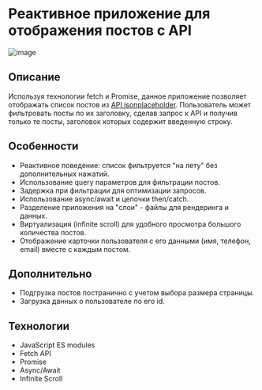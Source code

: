 # Реактивное приложение для отображения постов с API

![image](https://github.com/wAkExGOD/filterable-list/assets/52173833/ebeebe72-bc23-4cc1-b9df-f0d5ba774c57)

## Описание
Используя технологии fetch и Promise, данное приложение позволяет отображать список постов из [API jsonplaceholder](https://jsonplaceholder.typicode.com/posts). Пользователь может фильтровать посты по их заголовку, сделав запрос к API и получив только те посты, заголовок которых содержит введенную строку.

## Особенности
- Реактивное поведение: список фильтруется "на лету" без дополнительных нажатий.
- Использование query параметров для фильтрации постов.
- Задержка при фильтрации для оптимизации запросов.
- Использование async/await и цепочки then/catch.
- Разделение приложения на "слои" - файлы для рендеринга и данных.
- Виртуализация (infinite scroll) для удобного просмотра большого количества постов.
- Отображение карточки пользователя с его данными (имя, телефон, email) вместе с каждым постом.

## Дополнительно
- Подгрузка постов постранично с учетом выбора размера страницы.
- Загрузка данных о пользователе по его id.

## Технологии
- JavaScript ES modules
- Fetch API
- Promise
- Async/Await
- Infinite Scroll
